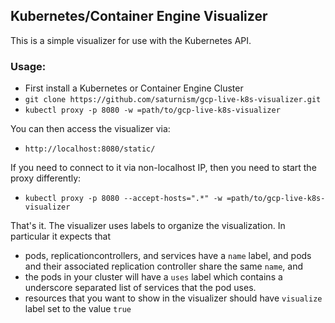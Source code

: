 ## Kubernetes/Container Engine Visualizer

This is a simple visualizer for use with the Kubernetes API.

### Usage:
   * First install a Kubernetes or Container Engine Cluster
   * ```git clone https://github.com/saturnism/gcp-live-k8s-visualizer.git```
   * ```kubectl proxy -p 8080 -w =path/to/gcp-live-k8s-visualizer```

You can then access the visualizer via:
   * `http://localhost:8080/static/`

If you need to connect to it via non-localhost IP, then you need to start the proxy differently:
   * `kubectl proxy -p 8080 --accept-hosts=".*" -w =path/to/gcp-live-k8s-visualizer`

That's it.  The visualizer uses labels to organize the visualization.  In particular it expects that

   * pods, replicationcontrollers, and services have a ```name``` label, and pods and their associated replication controller share the same ```name```, and
   * the pods in your cluster will have a ```uses``` label which contains a underscore separated list of services that the pod uses.
   * resources that you want to show in the visualizer should have ```visualize``` label set to the value ```true```
